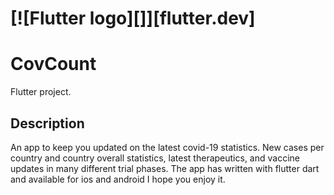 # [![Flutter logo][]][flutter.dev]
# CovCount

Flutter project.

## Description
An app to keep you updated on the latest covid-19 statistics. New cases per country and country overall statistics, latest therapeutics, and vaccine updates in many different trial phases. The app has written with flutter dart and available for ios and android I hope you enjoy it.

